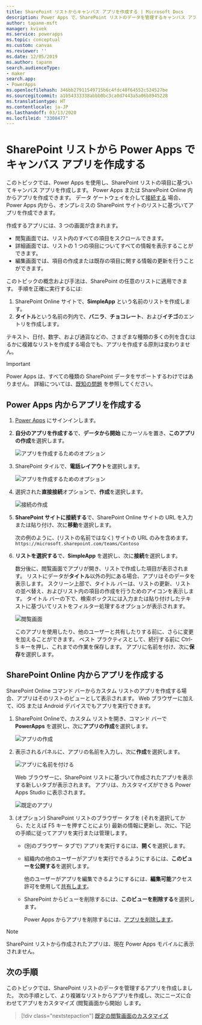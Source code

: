 ```yaml
---
title: SharePoint リストからキャンバス アプリを作成する | Microsoft Docs
description: Power Apps で、SharePoint リストのデータを管理するキャンバス アプリを自動的に作成する
author: tapanm-msft
manager: kvivek
ms.service: powerapps
ms.topic: conceptual
ms.custom: canvas
ms.reviewer: ''
ms.date: 12/05/2019
ms.author: tapanm
search.audienceType:
- maker
search.app:
- PowerApps
ms.openlocfilehash: 346bb27911549715b6c4fdc40f64552c524527be
ms.sourcegitcommit: a1b54333338abbb0bc3ca0d7443a5a06b8945228
ms.translationtype: HT
ms.contentlocale: ja-JP
ms.lasthandoff: 03/13/2020
ms.locfileid: "3308477"
---
```

# <a name="create-a-canvas-app-in-power-apps-from-a-sharepoint-list"></a>SharePoint リストから Power Apps でキャンバス アプリを作成する

このトピックでは、Power Apps を使用し、SharePoint リストの項目に基づいてキャンバス アプリを作成します。 Power Apps または SharePoint Online 内からアプリを作成できます。 データ ゲートウェイを介して[接続する](connections/connection-sharepoint-online.md#create-a-connection) 場合、Power Apps 内から、オンプレミスの SharePoint サイトのリストに基づいてアプリを作成できます。

作成するアプリには、3 つの画面が含まれます。

- 閲覧画面では、リスト内のすべての項目をスクロールできます。
- 詳細画面では、リストの 1 つの項目についてすべての情報を表示することができます。
- 編集画面では、項目の作成または既存の項目に関する情報の更新を行うことができます。

このトピックの概念および手法は、SharePoint の任意のリストに適用できます。 手順を正確に実行するには:

1. SharePoint Online サイトで、**SimpleApp** という名前のリストを作成します。
2. **タイトル**という名前の列内で、**バニラ**、**チョコレート**、および**イチゴ**のエントリを作成します。

テキスト、日付、数字、および通貨などの、さまざまな種類の多くの列を含むはるかに複雑なリストを作成する場合でも、アプリを作成する原則は変わりません。

> [!IMPORTANT]
> Power Apps は、すべての種類の SharePoint データをサポートするわけではありません。 詳細については、[既知の問題](connections/connection-sharepoint-online.md#known-issues) を参照してください。

## <a name="create-an-app-from-within-power-apps"></a>Power Apps 内からアプリを作成する

1. [Power Apps](https://make.powerapps.com?utm_source=padocs&utm_medium=linkinadoc&utm_campaign=referralsfromdoc) にサインインします。

1. **自分のアプリを作成する**で、**データから開始** にカーソルを置き、**このアプリの作成**を選択します。

    ![アプリを作成するためのオプション](./media/app-from-sharepoint/start-from-data.png)

1. SharePoint タイルで、**電話レイアウト**を選択します。

    ![アプリを作成するためのオプション](./media/app-from-sharepoint/sharepoint-tile.png)

1. 選択された**直接接続**オプションで、**作成**を選択します。

    ![接続の作成](./media/app-from-sharepoint/create-connection.png)

1. **SharePoint サイトに接続する**で、SharePoint Online サイトの URL を入力または貼り付け、次に**移動**を選択します。

    次の例のように、(リストの名前ではなく) サイトの URL のみを含めます。<br>`https://microsoft.sharepoint.com/teams/Contoso`

1. **リストを選択する**で、**SimpleApp** を選択し、次に**接続**を選択します。

    数分後に、閲覧画面でアプリが開き、リストで作成した項目が表示されます。 リストにデータが**タイトル**以外の列にある場合、アプリはそのデータを表示します。 スクリーン上部で、タイトル バーは、リストの更新、リストの並べ替え、およびリスト内の項目の作成を行うためのアイコンを表示します。 タイトル バーの下で、検索ボックスには入力または貼り付けしたテキストに基づいてリストをフィルター処理するオプションが表示されます。 

    ![閲覧画面](./media/app-from-sharepoint/browse-screen.png)

    このアプリを使用したり、他のユーザーと共有したりする前に、さらに変更を加えることができます。 ベスト プラクティスとして、続行する前に Ctrl-S キーを押し、これまでの作業を保存します。 アプリに名前を付け、次に**保存**を選択します。

## <a name="create-an-app-from-within-sharepoint-online"></a>SharePoint Online 内からアプリを作成する

SharePoint Online コマンド バーからカスタム リストのアプリを作成する場合、アプリはそのリストのビューとして表示されます。 Web ブラウザーに加えて、iOS または Android デバイスでもアプリを実行できます。

1. SharePoint Onlineで、カスタム リストを開き、コマンド バーで **PowerApps** を選択し、次に**アプリの作成**を選択します。

    ![アプリの作成](./media/app-from-sharepoint/generate-new-app.png)

2. 表示されるパネルに、アプリの名前を入力し、次に**作成**を選択します。

    ![アプリに名前を付ける](./media/app-from-sharepoint/app-name.png)

    Web ブラウザーに、SharePoint リストに基づいて作成されたアプリを表示する新しいタブが表示されます。 アプリは、カスタマイズができる Power Apps Studio に表示されます。

    ![既定のアプリ](./media/app-from-sharepoint/default-app.png)

3. (オプション) SharePoint リストのブラウザー タブを (それを選択してから、たとえば F5 キーを押すことにより) 最新の情報に更新し、次に、下記の手順に従ってアプリを実行または管理します。

    - (別のブラウザー タブで) アプリを実行するには、**開く**を選択します。
    - 組織内の他のユーザーがアプリを実行できるようにするには、**このビューを公開する**を選択します。

        他のユーザーがアプリを編集できるようにするには、**編集可能**アクセス許可を使用して[共有します](share-app.md)。

    - SharePoint からビューを削除するには、**このビューを削除する**を選択します。

        Power Apps からアプリを削除するには、[アプリを削除します](delete-app.md)。

> [!NOTE]
> SharePoint リストから作成されたアプリは、現在 Power Apps モバイルに表示されません。

## <a name="next-steps"></a>次の手順
このトピックでは、SharePoint リストのデータを管理するアプリを作成しました。 次の手順として、より複雑なリストからアプリを作成し、次にニーズに合わせてアプリをカスタマイズ (閲覧画面から開始) します。

> [!div class="nextstepaction"]
> [既定の閲覧画面のカスタマイズ](customize-layout-sharepoint.md)

